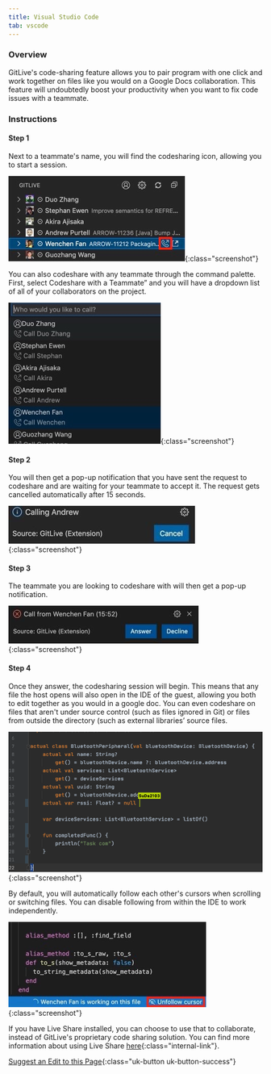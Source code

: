 ```yaml
---
title: Visual Studio Code
tab: vscode
---
```


### Overview

GitLive's code-sharing feature allows you to pair program with one click and work together on files like you would on a Google Docs collaboration. This feature will undoubtedly boost your productivity when you want to fix code issues with a teammate.


### Instructions
#### Step 1

 Next to a teammate's name, you will find the codesharing icon, allowing you to start a session.

![Call Teammate](/uploads/vscode-call-teammate.jpeg "Call Teammate"){:class="screenshot"}

You can also codeshare with any teammate through the command palette. First, select Codeshare with a Teammate” and you will have a dropdown list of all of your collaborators on the project.

![Call Teammate Command Pallete](/uploads/vscode-call-teammate-command-pallete.jpg "Call Teammate Command Pallete"){:class="screenshot"}

#### Step 2

 You will then get a pop-up notification that you have sent the request to codeshare and are waiting for your teammate to accept it. The request gets cancelled automatically after 15 seconds.

![Caller Popup](/uploads/video-calling-caller-popup.jpg "Video Calling Popup"){:class="screenshot"}

#### Step 3

The teammate you are looking to codeshare with will then get a pop-up notification.

![Receiver Popup](/uploads/vscode-video-calling-receiver-popup.jpg "Receiver Popup"){:class="screenshot"}

#### Step 4

Once they answer, the codesharing session will begin. This means that any file the host opens will also open in the IDE of the guest, allowing you both to edit together as you would in a google doc. You can even codeshare on files that aren't under source control (such as files ignored in Git) or files from outside the directory (such as external libraries’ source files. 

![Share Code](/uploads/vscode-video-call-share-code.png "Share Code"){:class="screenshot"}

By default, you will automatically follow each other's cursors when scrolling or switching files. You can disable following from within the IDE to work independently.

![Follow Cursor](/uploads/vscode-call-follow-cursor.jpeg "Follow Cursor"){:class="screenshot"}

If you have Live Share installed, you can choose to use that to collaborate, instead of GitLive's proprietary code sharing solution. You can find more information about using Live Share [here](/docs/supportforlivesharecodewithme/){:class="internal-link"}. 


[Suggest an Edit to this Page](https://github.com/GitLiveApp/GitLive/edit/master/_sections/videocalling-vscode.md){:class="uk-button uk-button-success"}

